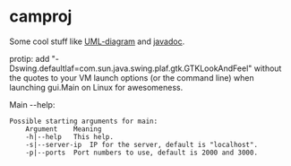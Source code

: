 camproj
=======

Some cool stuff like [UML-diagram](https://app.genmymodel.com/edit/_iHtdsGXAEeS3yOrtnopAkA) and [javadoc](http://users.student.lth.se/bas11tla/eda040/doc/index.html).

protip: add "-Dswing.defaultlaf=com.sun.java.swing.plaf.gtk.GTKLookAndFeel" without the quotes to your VM launch options (or the command line) when launching gui.Main on Linux for awesomeness.


Main --help:
```
Possible starting arguments for main:
	Argument	Meaning
	-h|--help	This help.
	-s|--server-ip	IP for the server, default is "localhost".
	-p|--ports	Port numbers to use, default is 2000 and 3000.
```
